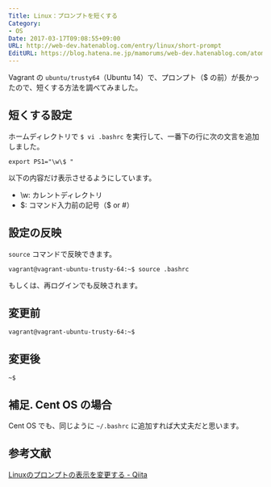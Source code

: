 ```yaml
---
Title: Linux：プロンプトを短くする
Category:
- OS
Date: 2017-03-17T09:08:55+09:00
URL: http://web-dev.hatenablog.com/entry/linux/short-prompt
EditURL: https://blog.hatena.ne.jp/mamorums/web-dev.hatenablog.com/atom/entry/10328749687227825705
---
```


Vagrant の `ubuntu/trusty64`（Ubuntu 14）で、プロンプト（$ の前）が長かったので、短くする方法を調べてみました。


## 短くする設定
ホームディレクトリで `$ vi .bashrc` を実行して、一番下の行に次の文言を追加しました。

```
export PS1="\w\$ "
```

以下の内容だけ表示させるようにしています。

- \w: カレントディレクトリ
- \$: コマンド入力前の記号（$ or #）


## 設定の反映
`source` コマンドで反映できます。

```
vagrant@vagrant-ubuntu-trusty-64:~$ source .bashrc
```

もしくは、再ログインでも反映されます。


## 変更前
```
vagrant@vagrant-ubuntu-trusty-64:~$
```


## 変更後
```
~$
```

## 補足. Cent OS の場合
Cent OS でも、同じように `~/.bashrc` に追加すれば大丈夫だと思います。


## 参考文献
[Linuxのプロンプトの表示を変更する - Qiita](http://qiita.com/katsukii/items/da37d1fdf974bd0e4c2f)
